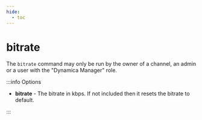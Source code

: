 ```yaml
---
hide:
  - toc
---
```


# bitrate

The `bitrate` command may only be run by the owner of a channel, an admin or a user with the "Dynamica Manager" role.

:::info Options

- **bitrate** - The bitrate in kbps. If not included then it resets the bitrate to default.

:::
